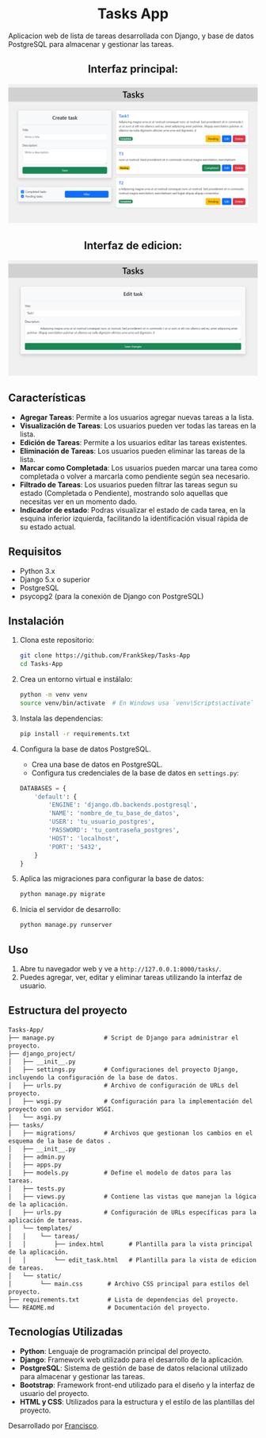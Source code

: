 # <h1 align="center">Tasks App</h1>

Aplicacion web de lista de tareas desarrollada con Django, y base de datos PostgreSQL para almacenar y gestionar las tareas.

## <h2 align="center">Interfaz principal:</h2>
![ImagenInterfaz](https://raw.githubusercontent.com/FrankSkep/Tasks-App/main/tasks/static/preview/main_view.png)
## <h2 align="center">Interfaz de edicion:</h2>
![ImagenEdit](https://raw.githubusercontent.com/FrankSkep/Tasks-App/main/tasks/static/preview/edit_task.png)


## Características

- **Agregar Tareas**: Permite a los usuarios agregar nuevas tareas a la lista.
- **Visualización de Tareas**: Los usuarios pueden ver todas las tareas en la lista.
- **Edición de Tareas**: Permite a los usuarios editar las tareas existentes.
- **Eliminación de Tareas**: Los usuarios pueden eliminar las tareas de la lista.
- **Marcar como Completada**: Los usuarios pueden marcar una tarea como completada o volver a marcarla como pendiente según sea necesario.
- **Filtrado de Tareas**: Los usuarios pueden filtrar las tareas segun su estado (Completada o Pendiente), mostrando solo aquellas que necesitas ver en un momento dado.
- **Indicador de estado**: Podras visualizar el estado de cada tarea, en la esquina inferior izquierda, facilitando la identificación visual rápida de su estado actual.

## Requisitos

- Python 3.x
- Django 5.x o superior
- PostgreSQL
- psycopg2 (para la conexión de Django con PostgreSQL)

## Instalación

1. Clona este repositorio:
    ```sh
    git clone https://github.com/FrankSkep/Tasks-App
    cd Tasks-App
    ```

2. Crea un entorno virtual e instálalo:
    ```sh
    python -m venv venv
    source venv/bin/activate  # En Windows usa `venv\Scripts\activate`
    ```

3. Instala las dependencias:
    ```sh
    pip install -r requirements.txt
    ```

4. Configura la base de datos PostgreSQL.
    - Crea una base de datos en PostgreSQL.
    - Configura tus credenciales de la base de datos en `settings.py`:

    ```python
    DATABASES = {
        'default': {
            'ENGINE': 'django.db.backends.postgresql',
            'NAME': 'nombre_de_tu_base_de_datos',
            'USER': 'tu_usuario_postgres',
            'PASSWORD': 'tu_contraseña_postgres',
            'HOST': 'localhost',
            'PORT': '5432',
        }
    }
    ```

5. Aplica las migraciones para configurar la base de datos:
    ```sh
    python manage.py migrate
    ```


6. Inicia el servidor de desarrollo:
    ```sh
    python manage.py runserver
    ```

## Uso

1. Abre tu navegador web y ve a `http://127.0.0.1:8000/tasks/`.
2. Puedes agregar, ver, editar y eliminar tareas utilizando la interfaz de usuario.

## Estructura del proyecto

```plaintext
Tasks-App/
├── manage.py              # Script de Django para administrar el proyecto.
├── django_project/
│   ├── __init__.py
│   ├── settings.py        # Configuraciones del proyecto Django, incluyendo la configuración de la base de datos.
│   ├── urls.py            # Archivo de configuración de URLs del proyecto.
│   ├── wsgi.py            # Configuración para la implementación del proyecto con un servidor WSGI.
│   └── asgi.py
├── tasks/
│   ├── migrations/        # Archivos que gestionan los cambios en el esquema de la base de datos .
│   ├── __init__.py
│   ├── admin.py
│   ├── apps.py
│   ├── models.py          # Define el modelo de datos para las tareas.
│   ├── tests.py
│   ├── views.py           # Contiene las vistas que manejan la lógica de la aplicación.
│   ├── urls.py            # Configuración de URLs específicas para la aplicación de tareas.
│   └── templates/
│   │    └── tareas/
│   │        ├── index.html       # Plantilla para la vista principal de la aplicación.
│   │        └── edit_task.html   # Plantilla para la vista de edicion de tareas.
│   └── static/
│        └── main.css       # Archivo CSS principal para estilos del proyecto.
├── requirements.txt        # Lista de dependencias del proyecto.
└── README.md               # Documentación del proyecto.
```

## Tecnologías Utilizadas

- **Python**: Lenguaje de programación principal del proyecto.
- **Django**: Framework web utilizado para el desarrollo de la aplicación.
- **PostgreSQL**: Sistema de gestión de base de datos relacional utilizado para almacenar y gestionar las tareas.
- **Bootstrap**: Framework front-end utilizado para el diseño y la interfaz de usuario del proyecto.
- **HTML y CSS**: Utilizados para la estructura y el estilo de las plantillas del proyecto.


Desarrollado por [Francisco](https://github.com/FrankSkep).
